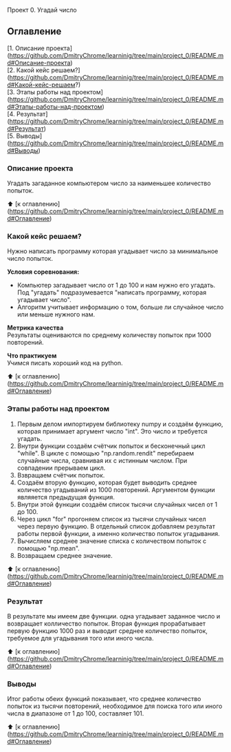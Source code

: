Проект 0. Угадай число

## Оглавление
[1. Описание проекта] (https://github.com/DmitryChrome/learninig/tree/main/project_0/README.md#Описание-проекта)  
[2. Какой кейс решаем?] (https://github.com/DmitryChrome/learninig/tree/main/project_0/README.md#Какой-кейс-решаем?)  
[3. Этапы работы над проектом] (https://github.com/DmitryChrome/learninig/tree/main/project_0/README.md#Этапы-работы-над-проектом)  
[4. Результат] (https://github.com/DmitryChrome/learninig/tree/main/project_0/README.md#Результат)  
[5. Выводы] (https://github.com/DmitryChrome/learninig/tree/main/project_0/README.md#Выводы)

### Описание проекта
Угадать загаданное компьютером число за наименьшее количество попыток.

:arrow_up: [к оглавлению] (https://github.com/DmitryChrome/learninig/tree/main/project_0/README.md#Оглавление)

### Какой кейс решаем?
Нужно написать программу которая угадывает число за минимальное число попыток.

**Условия соревнования:**
- Компьютер загадывает число от 1 до 100 и нам нужно его угадать. Под "угадать" подразумевается "написать программу, которая угадывает число".
- Алгоритм учитывает информацию о том, больше ли случайное число или меньше нужного нам.

**Метрика качества**  
Результаты оцениваются по среднему количеству попыток при 1000 повторений.

**Что практикуем**  
Учимся писать хороший код на python.

:arrow_up: [к оглавлению] (https://github.com/DmitryChrome/learninig/tree/main/project_0/README.md#Оглавление)

### Этапы работы над проектом
1. Первым делом импортируем библиотеку numpy и создаём функцию, которая принимает аргумент число "int". Это число и требуется угадать.
2. Внутри функции создаём счётчик попыток и бесконечный цикл "while". В цикле с помощью "np.random.rendit" перебираем случайные числа, сравнивая их с истинным числом. При совпадении прерываем цикл.
3. Взвращаем счётчик попыток.
4. Создаём вторую функцию, которая будет выводить среднее количество угадываний из 1000 повторений. Аргументом функции являяется предыдущая функция.
5. Внутри этой функции создаём список тысячи случайных чисел от 1 до 100.
6. Через цикл "for" прогоняем список из тысячи случайных чисел через первую функцию. В отдельный список добавляем результат работы первой функции, а именно количество попыток угадывания.
7. Вычисляем среднее значение списка с количеством попыток с помощью "np.mean".
8. Возвращаем среднее значение.

:arrow_up: [к оглавлению] (https://github.com/DmitryChrome/learninig/tree/main/project_0/README.md#Оглавление)

### Результат
В результате мы имеем две функции. одна угадывает заданное число и возвращает колличество попыток. Вторая функция прорабатывает первую функцию 1000 раз и выводит среднее количество попыток, требуемое для угадывания того или иного числа.

:arrow_up: [к оглавлению] (https://github.com/DmitryChrome/learninig/tree/main/project_0/README.md#Оглавление)

### Выводы
Итог работы обеих функций показывает, что среднее количество попыток из тысячи повторений, необходимое для поиска того или иного числа в диапазоне от 1 до 100, составляет 101.

:arrow_up: [к оглавлению] (https://github.com/DmitryChrome/learninig/tree/main/project_0/README.md#Оглавление)